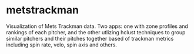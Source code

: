 # metstrackman
Visualization of Mets Trackman data. Two apps: one with zone profiles and rankings of each pitcher, and the other utlizing hclust techniques to group similar pitchers and their pitches together based of trackman metrics including spin rate, velo, spin axis and others. 

